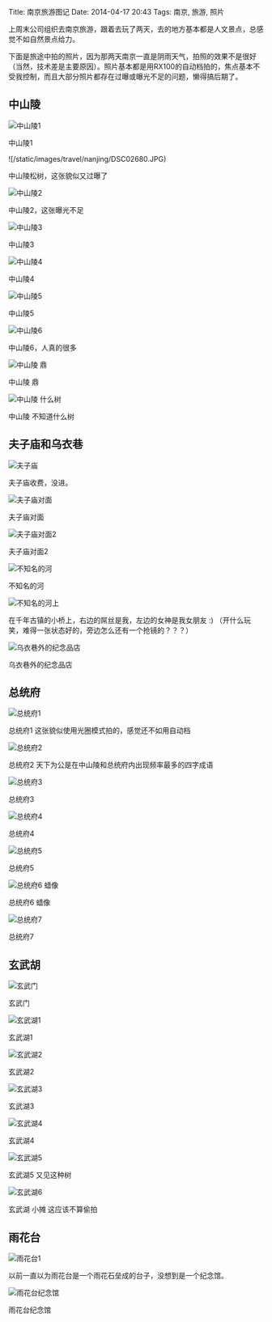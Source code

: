 Title: 南京旅游图记
Date: 2014-04-17 20:43
Tags: 南京, 旅游, 照片

上周末公司组织去南京旅游，跟着去玩了两天，去的地方基本都是人文景点，总感觉不如自然景点给力。

下面是旅途中拍的照片，因为那两天南京一直是阴雨天气，拍照的效果不是很好（当然，技术差是主要原因）。照片基本都是用RX100的自动档拍的，焦点基本不受我控制，而且大部分照片都存在过曝或曝光不足的问题，懒得搞后期了。

## 中山陵
![中山陵1](/static/images/travel/nanjing/DSC02679.JPG)

中山陵1

![/static/images/travel/nanjing/DSC02680.JPG)

中山陵松树，这张貌似又过曝了

![中山陵2](/static/images/travel/nanjing/DSC02687.JPG)

中山陵2，这张曝光不足

![中山陵3](/static/images/travel/nanjing/DSC02707.JPG)

中山陵3

![中山陵4](/static/images/travel/nanjing/DSC02718.JPG)

中山陵4

![中山陵5](/static/images/travel/nanjing/DSC02725.JPG)

中山陵5

![中山陵6](/static/images/travel/nanjing/DSC02743.JPG)

中山陵6，人真的很多

![中山陵 鼎](/static/images/travel/nanjing/DSC02749.JPG)

中山陵 鼎

![中山陵 什么树](/static/images/travel/nanjing/DSC02769.JPG)

中山陵 不知道什么树

## 夫子庙和乌衣巷
![夫子庙](/static/images/travel/nanjing/DSC02800.JPG)

夫子庙收费，没进。

![夫子庙对面](/static/images/travel/nanjing/DSC02796.JPG)

夫子庙对面

![夫子庙对面2](/static/images/travel/nanjing/DSC02799.JPG)

夫子庙对面2

![不知名的河](/static/images/travel/nanjing/DSC02848.JPG)

不知名的河

![不知名的河上](/static/images/travel/nanjing/DSC02839.JPG)

在千年古镇的小桥上，右边的屌丝是我，左边的女神是我女朋友 :) （开什么玩笑，难得一张状态好的，旁边怎么还有一个抢镜的？？？）

![乌衣巷外的纪念品店](/static/images/travel/nanjing/DSC02850.JPG)

乌衣巷外的纪念品店

## 总统府
![总统府1](/static/images/travel/nanjing/DSC02890.JPG)

总统府1 这张貌似使用光圈模式拍的，感觉还不如用自动档

![总统府2](/static/images/travel/nanjing/DSC02895.JPG)

总统府2 天下为公是在中山陵和总统府内出现频率最多的四字成语

![总统府3](/static/images/travel/nanjing/DSC02925.JPG)

总统府3

![总统府4](/static/images/travel/nanjing/DSC02950.JPG)

总统府4

![总统府5](/static/images/travel/nanjing/DSC02962.JPG)

总统府5

![总统府6 蜡像](/static/images/travel/nanjing/DSC02993.JPG)

总统府6 蜡像

![总统府7](/static/images/travel/nanjing/DSC03017.JPG)

总统府7

## 玄武胡
![玄武门](/static/images/travel/nanjing/DSC03071.JPG)

玄武门

![玄武湖1](/static/images/travel/nanjing/DSC03087.JPG)

玄武湖1

![玄武湖2](/static/images/travel/nanjing/DSC03089.JPG)

玄武湖2

![玄武湖3](/static/images/travel/nanjing/DSC03126.JPG)

玄武湖3

![玄武湖4](/static/images/travel/nanjing/DSC03147.JPG)

玄武湖4

![玄武湖5](/static/images/travel/nanjing/DSC03159.JPG)

玄武湖5 又见这种树

![玄武湖6](/static/images/travel/nanjing/DSC03181.JPG)

玄武湖 小摊 这应该不算偷拍

## 雨花台

![雨花台1](/static/images/travel/nanjing/DSC03240.JPG)

以前一直以为雨花台是一个雨花石垒成的台子，没想到是一个纪念馆。

![雨花台纪念馆](/static/images/travel/nanjing/DSC03246.JPG)

雨花台纪念馆

